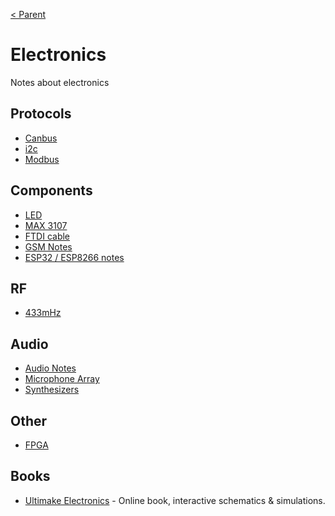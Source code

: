 [< Parent](../Readme.md)

# Electronics

Notes about electronics

## Protocols

- [Canbus](./Canbus.md)
- [i2c](./i2c.md)
- [Modbus](./Modbus/Readme.md)

## Components

- [LED](./led.md)
- [MAX 3107](./Components/MAX3107.md)
- [FTDI cable](./FTDI.md)
- [GSM Notes](./GSM/Readme.md)
- [ESP32 / ESP8266 notes](./ESP/Readme.md)

## RF

- [433mHz](./433mHz/Readme.md)

## Audio

- [Audio Notes](./Audio/Readme.md)
- [Microphone Array](./Audio/Microphone%20Array.md)
- [Synthesizers](./Audio/Synthesizers/Readme.md)

## Other

- [FPGA](./FPGA/Readme.md)

## Books

- [Ultimake Electronics](https://ultimateelectronicsbook.com/) - Online book, interactive schematics & simulations.
